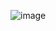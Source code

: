 ![image](https://github.com/corinahincu/reactive-snake/assets/117738625/60626078-40d4-4b74-94b5-ba9b723dbe6b)
